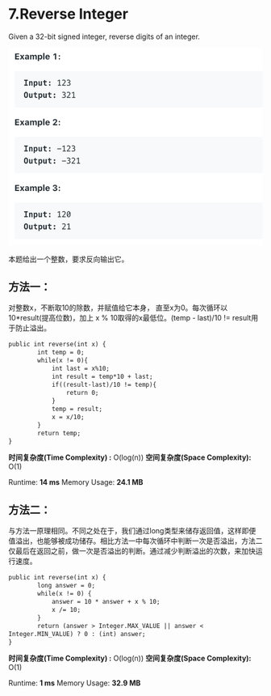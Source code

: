 # 7.Reverse Integer

Given a 32-bit signed integer, reverse digits of an integer.

![](.gitbook/assets/ying-mu-kuai-zhao-20190623-xia-wu-3.10.52.png)

本题给出一个整数，要求反向输出它。

## 方法一：

对整数x，不断取10的除数，并赋值给它本身， 直至x为0。每次循环以10\*result\(提高位数\)，加上 x % 10取得的x最低位。\(temp - last\)/10 != result用于防止溢出。

```text
public int reverse(int x) {
        int temp = 0;
        while(x != 0){
            int last = x%10;
            int result = temp*10 + last;
            if((result-last)/10 != temp){
                return 0;
            }
            temp = result;
            x = x/10;
        }
        return temp;
}
```

**时间复杂度\(Time Complexity\) :** O\(log\(n\)\)          **空间复杂度\(Space Complexity\):** O\(1\)

Runtime: **14 ms**                                                  Memory Usage: **24.1 MB**

## 方法二：

与方法一原理相同。不同之处在于，我们通过long类型来储存返回值，这样即便值溢出，也能够被成功储存。相比方法一中每次循环中判断一次是否溢出，方法二仅最后在返回之前，做一次是否溢出的判断。通过减少判断溢出的次数，来加快运行速度。

```text
public int reverse(int x) {
        long answer = 0;
        while(x != 0) {
            answer = 10 * answer + x % 10;
            x /= 10;
        }
        return (answer > Integer.MAX_VALUE || answer < Integer.MIN_VALUE) ? 0 : (int) answer;
}
```

**时间复杂度\(Time Complexity\) :** O\(log\(n\)\)          **空间复杂度\(Space Complexity\):** O\(1\)

Runtime: **1 ms**                                                  Memory Usage: **32.9 MB**

